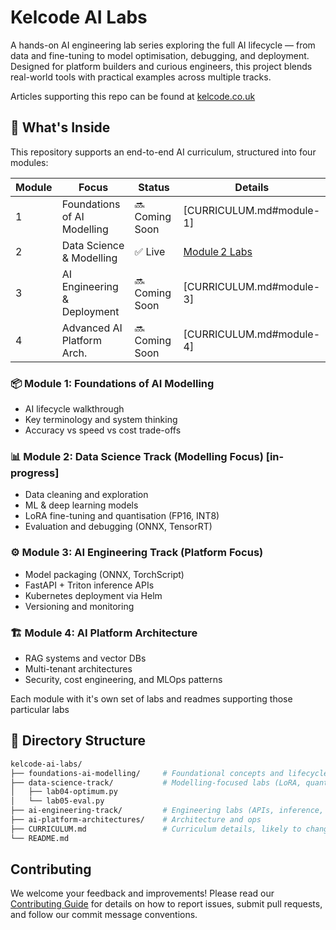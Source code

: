 # Kelcode AI Labs

A hands-on AI engineering lab series exploring the full AI lifecycle — from data and fine-tuning to model optimisation, debugging, and deployment. Designed for platform builders and curious engineers, this project blends real-world tools with practical examples across multiple tracks.

Articles supporting this repo can be found at [kelcode.co.uk](https://kelcode.co.uk)

## 🧠 What's Inside

This repository supports an end-to-end AI curriculum, structured into four modules:

| Module | Focus                         | Status          | Details                                 |
|--------|-------------------------------|-----------------|-----------------------------------------|
| 1      | Foundations of AI Modelling   | 🔜 Coming Soon  | [CURRICULUM.md#module-1]                |
| 2      | Data Science & Modelling      | ✅ Live         | [Module 2 Labs](CURRICULUM.md#module-2) |
| 3      | AI Engineering & Deployment   | 🔜 Coming Soon  | [CURRICULUM.md#module-3]                |
| 4      | Advanced AI Platform Arch.    | 🔜 Coming Soon  | [CURRICULUM.md#module-4]                |


### 📦 Module 1: Foundations of AI Modelling
- AI lifecycle walkthrough
- Key terminology and system thinking
- Accuracy vs speed vs cost trade-offs

### 📊 Module 2: Data Science Track (Modelling Focus) [in-progress]
- Data cleaning and exploration
- ML & deep learning models
- LoRA fine-tuning and quantisation (FP16, INT8)
- Evaluation and debugging (ONNX, TensorRT)

### ⚙️ Module 3: AI Engineering Track (Platform Focus)
- Model packaging (ONNX, TorchScript)
- FastAPI + Triton inference APIs
- Kubernetes deployment via Helm
- Versioning and monitoring

### 🏗️ Module 4: AI Platform Architecture
- RAG systems and vector DBs
- Multi-tenant architectures
- Security, cost engineering, and MLOps patterns

Each module with it's own set of labs and readmes supporting those particular labs

## 📁 Directory Structure

```bash
kelcode-ai-labs/
├── foundations-ai-modelling/     # Foundational concepts and lifecycle labs
├── data-science-track/           # Modelling-focused labs (LoRA, quant, ONNX, etc.)
│   ├── lab04-optimum.py
│   └── lab05-eval.py
├── ai-engineering-track/         # Engineering labs (APIs, inference, k8s)
├── ai-platform-architectures/    # Architecture and ops
├── CURRICULUM.md                 # Curriculum details, likely to change over time
└── README.md
```

## Contributing

We welcome your feedback and improvements!
Please read our [Contributing Guide](CONTRIBUTING.md) for details on how to report issues, submit pull requests, and follow our commit message conventions.
